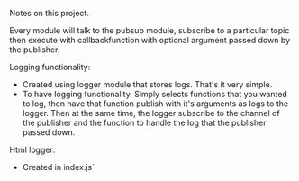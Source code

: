 Notes on this project.

Every module will talk to the pubsub module, subscribe to a particular topic then execute with callbackfunction with optional argument passed down by the publisher.

Logging functionality:
- Created using logger module that stores logs. That's it very simple.
- To have logging functionality. Simply selects functions that
you wanted to log, then have that function publish with it's arguments as logs to the logger. Then at the same time, the logger subscribe to the channel of the publisher and the function to handle the log that the publisher passed down.

Html logger:
- Created in index.js`